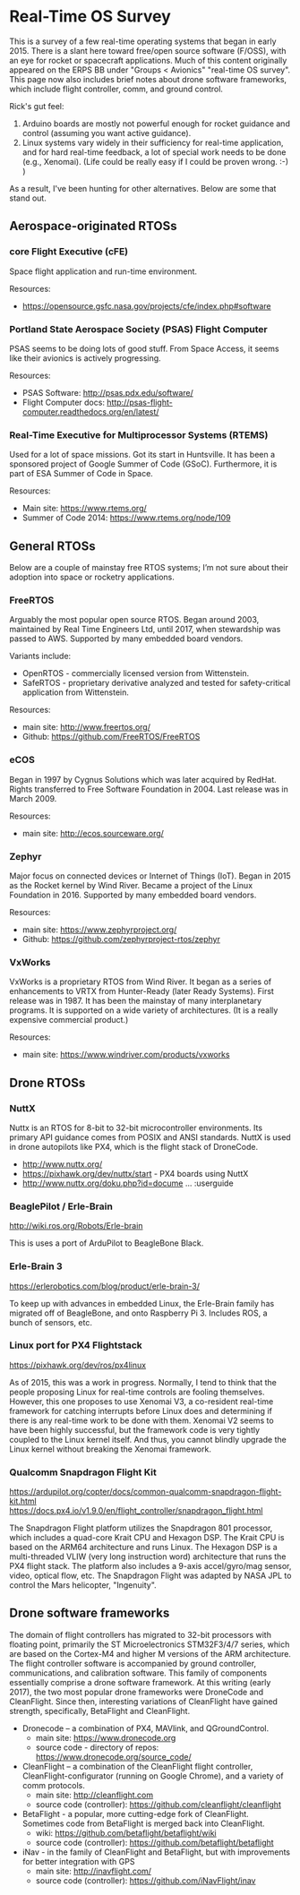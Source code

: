 # Real-Time OS Survey

This is a survey of a few real-time operating systems that began in early 2015.
There is a slant here toward free/open source software (F/OSS),
with an eye for rocket or spacecraft applications.
Much of this content originally appeared on the ERPS BB under
"Groups < Avionics" "real-time OS survey".
This page now also includes brief notes about drone software frameworks,
which include flight controller, comm, and ground control.

Rick's gut feel:
1. Arduino boards are mostly not powerful enough for rocket guidance and control (assuming you want active guidance).
2. Linux systems vary widely in their sufficiency for real-time application, and for hard real-time feedback, a lot of special work needs to be done (e.g., Xenomai). (Life could be really easy if I could be proven wrong. :-) )

As a result, I've been hunting for other alternatives. Below are some that stand out.

## Aerospace-originated RTOSs

### core Flight Executive (cFE)

Space flight application and run-time environment.

Resources:
- https://opensource.gsfc.nasa.gov/projects/cfe/index.php#software

### Portland State Aerospace Society (PSAS) Flight Computer

PSAS seems to be doing lots of good stuff.
From Space Access, it seems like their avionics is actively progressing.

Resources:
- PSAS Software: http://psas.pdx.edu/software/
- Flight Computer docs: http://psas-flight-computer.readthedocs.org/en/latest/


### Real-Time Executive for Multiprocessor Systems (RTEMS)

Used for a lot of space missions.
Got its start in Huntsville.
It has been a sponsored project of Google Summer of Code (GSoC).
Furthermore, it is part of ESA Summer of Code in Space.

Resources:
- Main site: https://www.rtems.org/
- Summer of Code 2014: https://www.rtems.org/node/109

## General RTOSs

Below are a couple of mainstay free RTOS systems; I’m not sure about their adoption into space or rocketry applications.

### FreeRTOS

Arguably the most popular open source RTOS.
Began around 2003, maintained by Real Time Engineers Ltd,
until 2017, when stewardship was passed to AWS.
Supported by many embedded board vendors.

Variants include:
- OpenRTOS - commercially licensed version from Wittenstein.
- SafeRTOS - proprietary derivative analyzed and tested for
  safety-critical application from Wittenstein.

Resources:
- main site: http://www.freertos.org/
- Github: https://github.com/FreeRTOS/FreeRTOS

### eCOS
Began in 1997 by Cygnus Solutions which was later acquired by RedHat.
Rights transferred to Free Software Foundation in 2004.
Last release was in March 2009.

Resources:
- main site: http://ecos.sourceware.org/

### Zephyr
Major focus on connected devices or Internet of Things (IoT).
Began in 2015 as the Rocket kernel by Wind River.
Became a project of the Linux Foundation in 2016.
Supported by many embedded board vendors.

Resources:
- main site: https://www.zephyrproject.org/
- Github: https://github.com/zephyrproject-rtos/zephyr

### VxWorks

VxWorks is a proprietary RTOS from Wind River.
It began as a series of enhancements to VRTX from Hunter-Ready
(later Ready Systems).
First release was in 1987.
It has been the mainstay of many interplanetary programs.
It is supported on a wide variety of architectures.
(It is a really expensive commercial product.)

Resources:

- main site: https://www.windriver.com/products/vxworks

## Drone RTOSs

### NuttX
Nuttx is an RTOS for 8-bit to 32-bit microcontroller environments.  Its primary API guidance comes from POSIX and ANSI standards. NuttX is used in drone autopilots like PX4, which is the flight stack of DroneCode.
- http://www.nuttx.org/
- https://pixhawk.org/dev/nuttx/start - PX4 boards using NuttX
- http://www.nuttx.org/doku.php?id=docume ... :userguide

### BeaglePilot / Erle-Brain
http://wiki.ros.org/Robots/Erle-brain

This is uses a port of ArduPilot to BeagleBone Black.

### Erle-Brain 3
https://erlerobotics.com/blog/product/erle-brain-3/

To keep up with advances in embedded Linux, the Erle-Brain family has migrated off of BeagleBone, and onto Raspberry Pi 3.
Includes ROS, a bunch of sensors, etc.

### Linux port for PX4 Flightstack
https://pixhawk.org/dev/ros/px4linux

As of 2015, this was a work in progress.
Normally, I tend to think that the people proposing Linux for real-time controls are fooling themselves.
However, this one proposes to use Xenomai V3, a co-resident real-time framework for catching interrupts before Linux does and determining if there is any real-time work to be done with them.
Xenomai V2 seems to have been highly successful, but the framework code is very tightly coupled to the Linux kernel itself.
And thus, you cannot blindly upgrade the Linux kernel without breaking the Xenomai framework.

### Qualcomm Snapdragon Flight Kit
https://ardupilot.org/copter/docs/common-qualcomm-snapdragon-flight-kit.html
https://docs.px4.io/v1.9.0/en/flight_controller/snapdragon_flight.html

The Snapdragon Flight platform utilizes the Snapdragon 801 processor, which includes a quad-core Krait CPU and Hexagon DSP.
The Krait CPU is based on the ARM64 architecture and runs Linux.
The Hexagon DSP is a multi-threaded VLIW (very long instruction word) architecture that runs the PX4 flight stack.
The platform also includes a 9-axis accel/gyro/mag sensor, video, optical flow, etc.
The Snapdragon Flight was adapted by NASA JPL to control the Mars helicopter, "Ingenuity".

## Drone software frameworks
The domain of flight controllers has migrated to 32-bit processors with floating point,
primarily the ST Microelectronics STM32F3/4/7 series,
which are based on the Cortex-M4 and higher M versions of the ARM architecture.
The flight controller software is accompanied by ground controller, communications, and calibration software.
This family of components essentially comprise a drone software framework.
At this writing (early 2017), the two most popular drone frameworks were DroneCode and CleanFlight.
Since then, interesting variations of CleanFlight have gained strength, specifically, BetaFlight and CleanFlight.

- Dronecode – a combination of PX4, MAVlink, and QGroundControl.
  - main site: https://www.dronecode.org
  - source code - directory of repos: https://www.dronecode.org/source_code/
- CleanFlight – a combination of the CleanFlight flight controller,
  CleanFlight-configurator (running on Google Chrome), and a variety of comm protocols.
  - main site: http://cleanflight.com
  - source code (controller): https://github.com/cleanflight/cleanflight
- BetaFlight - a popular, more cutting-edge fork of CleanFlight.
  Sometimes code from BetaFlight is merged back into CleanFlight.
  - wiki: https://github.com/betaflight/betaflight/wiki
  - source code (controller): https://github.com/betaflight/betaflight
- iNav - in the family of CleanFlight and BetaFlight, but with improvements for better integration with GPS
  - main site: http://inavflight.com/
  - source code (controller): https://github.com/iNavFlight/inav
